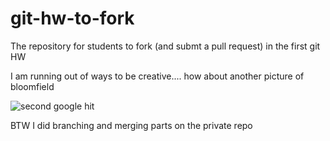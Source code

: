 git-hw-to-fork
==============

The repository for students to fork (and submt a pull request) in the first git HW


I am running out of ways to be creative.... how about another picture of bloomfield

![second google hit](http://www.cs.virginia.edu/~asb/images/me.jpg)

BTW I did branching and merging parts on the private repo
